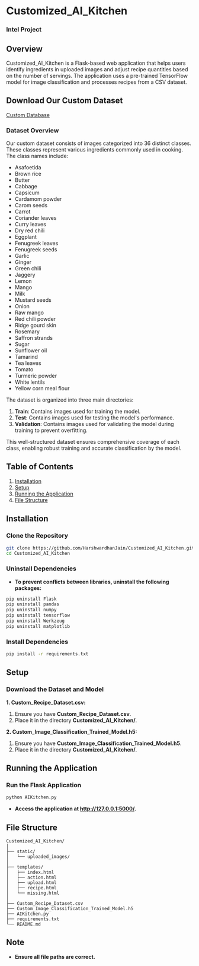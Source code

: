 # Customized_AI_Kitchen


### Intel Project


## Overview
Customized_AI_Kitchen is a Flask-based web application that helps users identify ingredients in uploaded images and adjust recipe quantities based on the number of servings. The application uses a pre-trained TensorFlow model for image classification and processes recipes from a CSV dataset.


## Download Our Custom Dataset
[Custom Database](https://drive.google.com/drive/folders/117V_iMwkIQCNcPX7LwF8stYoXaYZA8bv?usp=drive_link)

### Dataset Overview
Our custom dataset consists of images categorized into 36 distinct classes. These classes represent various ingredients commonly used in cooking. The class names include:

- Asafoetida
- Brown rice
- Butter
- Cabbage
- Capsicum
- Cardamom powder
- Carom seeds
- Carrot
- Coriander leaves
- Curry leaves
- Dry red chili
- Eggplant
- Fenugreek leaves
- Fenugreek seeds
- Garlic
- Ginger
- Green chili
- Jaggery
- Lemon
- Mango
- Milk
- Mustard seeds
- Onion
- Raw mango
- Red chili powder
- Ridge gourd skin
- Rosemary
- Saffron strands
- Sugar
- Sunflower oil
- Tamarind
- Tea leaves
- Tomato
- Turmeric powder
- White lentils
- Yellow corn meal flour

The dataset is organized into three main directories:

1. **Train**: Contains images used for training the model.
2. **Test**: Contains images used for testing the model's performance.
3. **Validation**: Contains images used for validating the model during training to prevent overfitting.

This well-structured dataset ensures comprehensive coverage of each class, enabling robust training and accurate classification by the model.


## Table of Contents
1. [Installation](#installation)
2. [Setup](#setup)
3. [Running the Application](#running-the-application)
4. [File Structure](#file-structure)

## Installation

### Clone the Repository
```sh
git clone https://github.com/HarshwardhanJain/Customized_AI_Kitchen.git
cd Customized_AI_Kitchen
```

### Uninstall Dependencies
* **To prevent conflicts between libraries, uninstall the following packages:**
```sh
pip uninstall Flask
pip uninstall pandas
pip uninstall numpy
pip uninstall tensorflow
pip uninstall Werkzeug
pip uninstall matplotlib
```

### Install Dependencies
```sh
pip install -r requirements.txt
```

## Setup

### Download the Dataset and Model

**1. Custom_Recipe_Dataset.csv:**
1. Ensure you have **Custom_Recipe_Dataset.csv**.
2. Place it in the directory **Customized_AI_Kitchen/**.

**2. Custom_Image_Classification_Trained_Model.h5:**
1. Ensure you have **Custom_Image_Classification_Trained_Model.h5**.
2. Place it in the directory **Customized_AI_Kitchen/**.


## Running the Application

### Run the Flask Application
```sh
python AIKitchen.py
```
* **Access the application at http://127.0.0.1:5000/.**


## File Structure

```
Customized_AI_Kitchen/
│
├── static/
│   └── uploaded_images/
│
├── templates/
│   ├── index.html
│   ├── action.html
│   ├── upload.html
│   ├── recipe.html
│   └── missing.html
│
├── Custom_Recipe_Dataset.csv
├── Custom_Image_Classification_Trained_Model.h5
├── AIKitchen.py
├── requirements.txt
└── README.md
```

## Note
* **Ensure all file paths are correct.**
